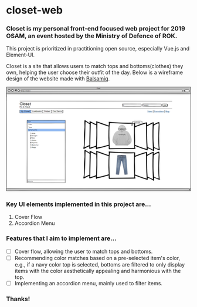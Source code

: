 # closet-web
### Closet is my personal front-end focused web project for 2019 OSAM, an event hosted by the Ministry of Defence of ROK.
This project is prioritized in practitioning open source, especially Vue.js and Element-UI.

Closet is a site that allows users to match tops and bottoms(clothes) they own, helping the user choose their outfit of the day.
Below is a wireframe design of the website made with [Balsamiq](balsamiq.cloud).


![Wireframe Design of Closet](/closet-wireframe-design.png)


### Key UI elements implemented in this project are...
1. Cover Flow
2. Accordion Menu

### Features that I aim to implement are...
- [ ] Cover flow, allowing the user to match tops and bottoms.
- [ ] Recommending color matches based on a pre-selected item's color, e.g., if a navy color top is selected, bottoms are filtered to only display items with the color aesthetically appealing and harmonious with the top.
- [ ] Implementing an accordion menu, mainly used to filter items.

### Thanks!
